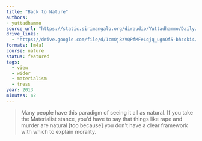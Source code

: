 ```yaml
---
title: "Back to Nature"
authors:
- yuttadhammo
source_url: "https://static.sirimangalo.org/diraudio/Yuttadhammo/Daily/130401_nature.mp3"
drive_links:
  - "https://drive.google.com/file/d/1cmOj8zVQPfMFeLqjq_ugnOf5-bhzoki4/view?usp=sharing"
formats: [m4a]
course: nature
status: featured
tags:
  - view
  - wider
  - materialism
  - tress
year: 2013
minutes: 42
---
```

> Many people have this paradigm of seeing it all as natural. If you take the Materialist stance, you'd have to say that things like rape and murder are natural [too because] you don't have a clear framework with which to explain morality.
